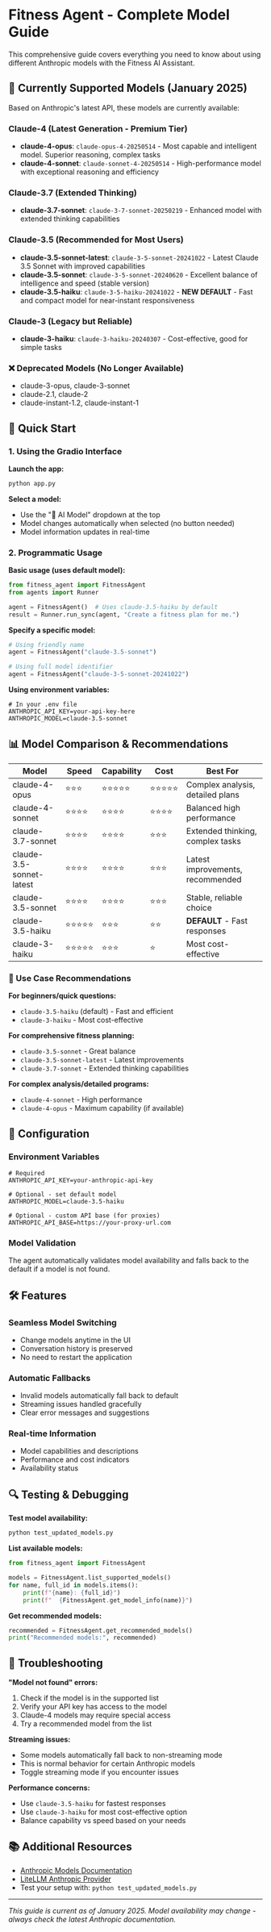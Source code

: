 # Fitness Agent - Complete Model Guide

This comprehensive guide covers everything you need to know about using different Anthropic models with the Fitness AI Assistant.

## 🤖 Currently Supported Models (January 2025)

Based on Anthropic's latest API, these models are currently available:

### Claude-4 (Latest Generation - Premium Tier)
- **claude-4-opus**: `claude-opus-4-20250514` - Most capable and intelligent model. Superior reasoning, complex tasks
- **claude-4-sonnet**: `claude-sonnet-4-20250514` - High-performance model with exceptional reasoning and efficiency

### Claude-3.7 (Extended Thinking)
- **claude-3.7-sonnet**: `claude-3-7-sonnet-20250219` - Enhanced model with extended thinking capabilities

### Claude-3.5 (Recommended for Most Users)
- **claude-3.5-sonnet-latest**: `claude-3-5-sonnet-20241022` - Latest Claude 3.5 Sonnet with improved capabilities
- **claude-3.5-sonnet**: `claude-3-5-sonnet-20240620` - Excellent balance of intelligence and speed (stable version)
- **claude-3.5-haiku**: `claude-3-5-haiku-20241022` - **NEW DEFAULT** - Fast and compact model for near-instant responsiveness

### Claude-3 (Legacy but Reliable)
- **claude-3-haiku**: `claude-3-haiku-20240307` - Cost-effective, good for simple tasks

### ❌ Deprecated Models (No Longer Available)
- claude-3-opus, claude-3-sonnet
- claude-2.1, claude-2
- claude-instant-1.2, claude-instant-1

## 🚀 Quick Start

### 1. Using the Gradio Interface

**Launch the app:**
```bash
python app.py
```

**Select a model:**
- Use the "🤖 AI Model" dropdown at the top
- Model changes automatically when selected (no button needed)
- Model information updates in real-time

### 2. Programmatic Usage

**Basic usage (uses default model):**
```python
from fitness_agent import FitnessAgent
from agents import Runner

agent = FitnessAgent()  # Uses claude-3.5-haiku by default
result = Runner.run_sync(agent, "Create a fitness plan for me.")
```

**Specify a specific model:**
```python
# Using friendly name
agent = FitnessAgent("claude-3.5-sonnet")

# Using full model identifier  
agent = FitnessAgent("claude-3-5-sonnet-20241022")
```

**Using environment variables:**
```env
# In your .env file
ANTHROPIC_API_KEY=your-api-key-here
ANTHROPIC_MODEL=claude-3.5-sonnet
```

## 📊 Model Comparison & Recommendations

| Model | Speed | Capability | Cost | Best For |
|-------|--------|------------|------|----------|
| claude-4-opus | ⭐⭐⭐ | ⭐⭐⭐⭐⭐ | ⭐⭐⭐⭐⭐ | Complex analysis, detailed plans |
| claude-4-sonnet | ⭐⭐⭐⭐ | ⭐⭐⭐⭐ | ⭐⭐⭐⭐ | Balanced high performance |
| claude-3.7-sonnet | ⭐⭐⭐⭐ | ⭐⭐⭐⭐ | ⭐⭐⭐ | Extended thinking, complex tasks |
| claude-3.5-sonnet-latest | ⭐⭐⭐⭐ | ⭐⭐⭐⭐ | ⭐⭐⭐ | Latest improvements, recommended |
| claude-3.5-sonnet | ⭐⭐⭐⭐ | ⭐⭐⭐⭐ | ⭐⭐⭐ | Stable, reliable choice |
| claude-3.5-haiku | ⭐⭐⭐⭐⭐ | ⭐⭐⭐ | ⭐⭐ | **DEFAULT** - Fast responses |
| claude-3-haiku | ⭐⭐⭐⭐⭐ | ⭐⭐⭐ | ⭐ | Most cost-effective |

### 🎯 Use Case Recommendations

**For beginners/quick questions:**
- `claude-3.5-haiku` (default) - Fast and efficient
- `claude-3-haiku` - Most cost-effective

**For comprehensive fitness planning:**
- `claude-3.5-sonnet` - Great balance 
- `claude-3.5-sonnet-latest` - Latest improvements
- `claude-3.7-sonnet` - Extended thinking capabilities

**For complex analysis/detailed programs:**
- `claude-4-sonnet` - High performance
- `claude-4-opus` - Maximum capability (if available)

## 🔧 Configuration

### Environment Variables
```env
# Required
ANTHROPIC_API_KEY=your-anthropic-api-key

# Optional - set default model
ANTHROPIC_MODEL=claude-3.5-haiku

# Optional - custom API base (for proxies)
ANTHROPIC_API_BASE=https://your-proxy-url.com
```

### Model Validation
The agent automatically validates model availability and falls back to the default if a model is not found.

## 🛠️ Features

### Seamless Model Switching
- Change models anytime in the UI
- Conversation history is preserved
- No need to restart the application

### Automatic Fallbacks
- Invalid models automatically fall back to default
- Streaming issues handled gracefully
- Clear error messages and suggestions

### Real-time Information
- Model capabilities and descriptions
- Performance and cost indicators
- Availability status

## 🔍 Testing & Debugging

**Test model availability:**
```bash
python test_updated_models.py
```

**List available models:**
```python
from fitness_agent import FitnessAgent

models = FitnessAgent.list_supported_models()
for name, full_id in models.items():
    print(f"{name}: {full_id}")
    print(f"  {FitnessAgent.get_model_info(name)}")
```

**Get recommended models:**
```python
recommended = FitnessAgent.get_recommended_models()
print("Recommended models:", recommended)
```

## 🚨 Troubleshooting

**"Model not found" errors:**
1. Check if the model is in the supported list
2. Verify your API key has access to the model
3. Claude-4 models may require special access
4. Try a recommended model from the list

**Streaming issues:**
- Some models automatically fall back to non-streaming mode
- This is normal behavior for certain Anthropic models
- Toggle streaming mode if you encounter issues

**Performance concerns:**
- Use `claude-3.5-haiku` for fastest responses
- Use `claude-3-haiku` for most cost-effective option
- Balance capability vs speed based on your needs

## 📚 Additional Resources

- [Anthropic Models Documentation](https://docs.anthropic.com/en/docs/about-claude/models/overview)
- [LiteLLM Anthropic Provider](https://docs.litellm.ai/docs/providers/anthropic)
- Test your setup with: `python test_updated_models.py`

---

*This guide is current as of January 2025. Model availability may change - always check the latest Anthropic documentation.*
